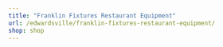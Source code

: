 ```yaml
---
title: "Franklin Fixtures Restaurant Equipment"
url: /edwardsville/franklin-fixtures-restaurant-equipment/
shop: shop
---
```

